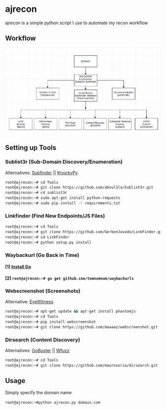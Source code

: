 # ajrecon
ajrecon is a simple python script I use to automate my recon workflow

## Workflow
![Flow](ajrecon.PNG)

## Setting up Tools

### Sublist3r (Sub-Domain Discovery/Enumeration) 
Alternatives: [Subfinder](https://github.com/subfinder/subfinder) || [KnockyPy](https://github.com/guelfoweb/knock)

```bash
root@ajrecon:~# cd Tools
root@ajrecon:~# git clone https://github.com/aboul3la/Sublist3r.git
root@ajrecon:~# cd sublist3r
root@ajrecon:~# sudo apt-get install python-requests
root@ajrecon:~# sudo pip install -r requirements.txt
```

### Linkfinder (Find New Endpoints/JS Files)
```bash
root@ajrecon:~# cd Tools
root@ajrecon:~# git clone https://github.com/GerbenJavado/LinkFinder.git
root@ajrecon:~# cd LinkFinder
root@ajrecon:~# python setup.py install
```

### Waybackurl (Go Back in Time)
#### [1] [Install Go](https://flicsdb.com/how-to-install-golang-on-kali-linux/)

#### [2] ```root@ajrecon:~# go get github.com/tomnomnom/waybackurls```


### Webscreenshot (Screenshots)
Alternative: [EyeWitness](https://github.com/FortyNorthSecurity/EyeWitness) []()
```bash
root@ajrecon:~# apt-get update && apt-get install phantomjs
root@ajrecon:~# cd Tools
root@ajrecon:~# pip install webscreenshot
root@ajrecon:~# git clone https://github.com/maaaaz/webscreenshot.git
```

### Dirsearch (Content Discovery)
Alternatives: [GoBuster](https://github.com/OJ/gobuster) || [Wfuzz](https://github.com/xmendez/wfuzz)
```bash
root@ajrecon:~# cd Tools
root@ajrecon:~# git clone https://github.com/maurosoria/dirsearch.git
```

## Usage
Simply specify the domain name

```root@ajrecon:~#python ajrecon.py domain.com```

